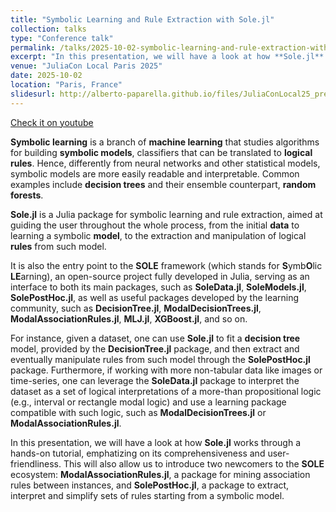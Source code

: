 ```yaml
---
title: "Symbolic Learning and Rule Extraction with Sole.jl"
collection: talks
type: "Conference talk"
permalink: /talks/2025-10-02-symbolic-learning-and-rule-extraction-with-sole
excerpt: "In this presentation, we will have a look at how **Sole.jl** works through a hands-on tutorial, emphatizing on its comprehensiveness and user-friendliness. This will also allow us to introduce two newcomers to the **SOLE**  ecosystem: **ModalAssociationRules.jl**, a package for mining association rules between instances, and **SolePostHoc.jl**, a package to extract, interpret and simplify sets of rules starting from a symbolic model."
venue: "JuliaCon Local Paris 2025"
date: 2025-10-02
location: "Paris, France"
slidesurl: http://alberto-paparella.github.io/files/JuliaConLocal25_presentation.pdf
---
```


[Check it on youtube](https://www.youtube.com/watch?v=JVHeIdVPK8Y)

**Symbolic learning** is a branch of **machine learning** that studies algorithms for building **symbolic models**, classifiers that can be translated to **logical rules**. Hence, differently from neural networks and other statistical models, symbolic models are more easily readable and interpretable. Common examples include **decision trees** and their ensemble counterpart, **random forests**.

**Sole.jl** is a Julia package for symbolic learning and rule extraction, aimed at guiding the user throughout the whole process, from the initial **data** to learning a symbolic **model**, to the extraction and manipulation of logical **rules** from such model.

It is also the entry point to the **SOLE** framework (which stands for **S**ymb**O**lic **LE**arning), an open-source project fully developed in Julia, serving as an interface to both its main packages, such as **SoleData.jl**, **SoleModels.jl**, **SolePostHoc.jl**, as well as useful packages developed by the learning community, such as **DecisionTree.jl**, **ModalDecisionTrees.jl**, **ModalAssociationRules.jl**, **MLJ.jl**, **XGBoost.jl**, and so on.

For instance, given a dataset, one can use **Sole.jl** to fit a **decision tree** model, provided by the **DecisionTree.jl** package, and then extract and eventually manipulate rules from such model through the **SolePostHoc.jl** package. Furthermore, if working with more non-tabular data like images or time-series, one can leverage the **SoleData.jl** package to interpret the dataset as a set of logical interpretations of a more-than propositional logic (e.g., interval or rectangle modal logic) and use a learning package compatible with such logic, such as **ModalDecisionTrees.jl** or **ModalAssociationRules.jl**.

In this presentation, we will have a look at how **Sole.jl** works through a hands-on tutorial, emphatizing on its comprehensiveness and user-friendliness. This will also allow us to introduce two newcomers to the **SOLE**  ecosystem: **ModalAssociationRules.jl**, a package for mining association rules between instances, and **SolePostHoc.jl**, a package to extract, interpret and simplify sets of rules starting from a symbolic model.
